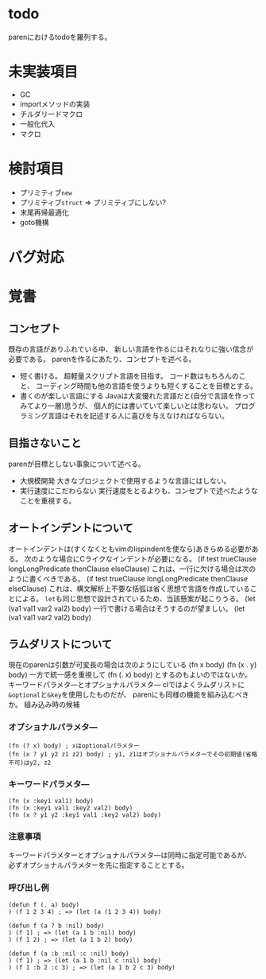# todo
parenにおけるtodoを羅列する。

# 未実装項目
- GC
- importメソッドの実装
- チルダリードマクロ
- 一般化代入
- マクロ

# 検討項目
- プリミティブ`new`
- プリミティブ`struct` => プリミティブにしない?
- 末尾再帰最適化
- goto機構

# バグ対応

# 覚書
## コンセプト
既存の言語がありふれている中、
新しい言語を作るにはそれなりに強い信念が必要である。
parenを作るにあたり、コンセプトを述べる。
- 短く書ける。
超軽量スクリプト言語を目指す。
コード数はもちろんのこと、
コーディング時間も他の言語を使うよりも短くすることを目標とする。
- 書くのが楽しい言語にする
Javaは大変優れた言語だと(自分で言語を作ってみてより一層)思うが、
個人的には書いていて楽しいとは思わない。
プログラミング言語はそれを記述する人に喜びを与えなければならない。

## 目指さないこと
parenが目標としない事象について述べる。
- 大規模開発
大きなプロジェクトで使用するような言語にはしない。
- 実行速度にこだわらない
実行速度をとるよりも、コンセプトで述べたようなことを重視する。

## オートインデントについて
オートインデントは(すくなくともvimのlispindentを使なら)あきらめる必要がある。
次のような場合にCライクなインデントが必要になる。
    (if test trueClause
        longLongPredicate
            thenClause
        elseClause)
これは、一行に欠ける場合は次のように書くべきである。
    (if test trueClause
        longLongPredicate thenClause
        elseClause)
これは、構文解析上不要な括弧は省く思想で言語を作成していることによる。
`let`も同じ思想で設計されているため、当該懸案が起こりうる。
    (let (va1 val1
          var2 val2)
      body)
一行で書ける場合はそうするのが望ましい。
    (let (va1 val1 var2 val2)
      body)

## ラムダリストについて
現在のparenは引数が可変長の場合は次のようにしている
    (fn x body)
    (fn (x . y) body)
一方で統一感を重視して
    (fn (. x) body)
とするのもよいのではないか。
キーワードパラメタ―とオプショナルパラメタ―
clではよくラムダリストに`&optional`と`&key`を使用したものだが、
parenにも同様の機能を組み込むべきか。
組み込み時の候補
### オプショナルパラメタ―
    (fn (? x) body) ; xはoptionalパラメター
    (fn (x ? y1 y2 z1 z2) body) ; y1, z1はオプショナルパラメターでその初期値(省略不可)はy2, z2
### キーワードパラメタ―
    (fn (x :key1 val1) body)
    (fn (x :key1 val1 :key2 val2) body)
    (fn (x ? y1 y2 :key1 val1 :key2 val2) body)
### 注意事項
キーワードパラメターとオプショナルパラメタ―は同時に指定可能であるが、
必ずオプショナルパラメターを先に指定することとする。
### 呼び出し例
    (defun f (. a) body)
    ) (f 1 2 3 4) ; => (let (a (1 2 3 4)) body)

    (defun f (a ? b :nil) body)
    ) (f 1) ; => (let (a 1 b :nil) body)
    ) (f 1 2) ; => (let (a 1 b 2) body)

    (defun f (a :b :nil :c :nil) body)
    ) (f 1) ; => (let (a 1 b :nil c :nil) body)
    ) (f 1 :b 2 :c 3) ; => (let (a 1 b 2 c 3) body)
